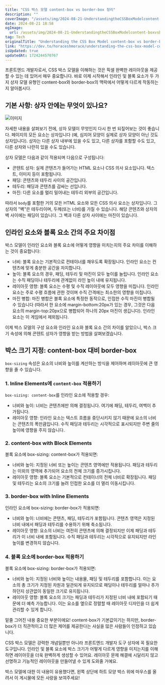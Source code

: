 ```yaml
---
title: "CSS 박스 모델 content-box vs border-box 정리"
description: ""
coverImage: "/assets/img/2024-08-21-UnderstandingtheCSSBoxModelcontent-boxvsborder-boxinlinevsblockelements_0.png"
date: 2024-08-21 18:58
ogImage: 
  url: /assets/img/2024-08-21-UnderstandingtheCSSBoxModelcontent-boxvsborder-boxinlinevsblockelements_0.png
tag: Tech
originalTitle: "Understanding the CSS Box Model content-box vs border-box, inline vs. block elements"
link: "https://dev.to/horaceshmorace/understanding-the-css-box-model-content-box-vs-border-box-inline-vs-block-elements-1amh"
isUpdated: true
updatedAt: 1724244570767
---
```



프론트엔드 개발자로서, CSS 박스 모델을 이해하는 것은 픽셀 완벽한 레이아웃을 제공할 수 있는 데 있어서 매우 중요합니다. 바로 이제 시작해서 인라인 및 블록 요소가 두 가지 상자 모델 유형인 content-box와 border-box의 맥락에서 어떻게 다르게 작동하는지 알아봅시다.

## 기본 사항: 상자 안에는 무엇이 있나요?

![이미지](/assets/img/2024-08-21-UnderstandingtheCSSBoxModelcontent-boxvsborder-boxinlinevsblockelements_0.png)

자세한 내용을 살펴보기 전에, 상자 모델이 무엇인지 다시 한 번 되짚어보는 것이 좋습니다. 페이지의 모든 요소는 상자입니다 (예, 심지어 모양이 실제로 상자 모양이 아닌 것도 상자입니다). 상자는 다른 상자 내부에 있을 수도 있고, 다른 상자를 포함할 수도 있고, 다른 상자와 나란히 있을 수도 있습니다.

<div class="content-ad"></div>

상자 모델은 다음과 같이 적용되며 다음으로 구성됩니다:

- 콘텐트 상자: 실제 콘텐츠가 들어가는 HTML 요소나 CSS 의사 요소입니다. 텍스트, 이미지 등이 포함됩니다.
- 패딩: 콘텐츠와 테두리 사이의 공간입니다.
- 테두리: 패딩과 콘텐츠를 감싸는 선입니다.
- 마진: 다른 요소를 멀리 밀어내는 테두리 외부의 공간입니다.

따라서 `body`를 포함한 거의 모든 HTML 요소와 모든 CSS 의사 요소는 상자입니다. 그 상자의 "벽"은 테두리이며, 두께(또는 너비)를 가질 수 있습니다. 해당 콘텐츠와 상자의 벽 사이에는 패딩이 있습니다. 그 벽과 다른 상자 사이에는 마진이 있습니다.

## 인라인 요소와 블록 요소 간의 주요 차이점

<div class="content-ad"></div>

박스 모델이 인라인 요소와 블록 요소에 어떻게 영향을 미치는지의 주요 차이를 이해하는 것이 중요합니다:

- 너비: 블록 요소는 기본적으로 컨테이너를 채우도록 확장됩니다. 인라인 요소는 컨텐츠에 맞게 충분한 공간을 차지합니다.
- 높이: 블록 요소의 경우, 패딩, 테두리 및 마진이 모두 높이를 늘립니다. 인라인 요소는 수직 패딩이나 테두리에 관계없이 라인 높이 내에 유지됩니다.
- 레이아웃 영향: 블록 요소는 수평 및 수직 레이아웃에 모두 영향을 미칩니다. 인라인 요소는 주로 수평 흐름에 관한 것이며 수직 간격에는 최소한의 영향을 미칩니다.
- 마진 병합: 마진 병합은 블록 요소에 특정한 동작으로, 인접한 수직 마진이 병합될 수 있습니다 (따라서 한 요소에 margin-bottom:20px가 있는 경우, 그것은 다음 요소의 margin-top:20px으로 병합되어 하나의 20px 마진이 생깁니다). 인라인 요소는 이 게임에서 제외됩니다.

이제 박스 모델의 구성 요소와 인라인 요소와 블록 요소 간의 차이를 알았으니, 박스 크기 속성에 의해 콘텐트 상자가 영향을 받는 방법을 살펴보겠습니다.

## 박스 크기 지정: content-box 대비 border-box

<div class="content-ad"></div>

`box-sizing` 속성은 요소의 너비와 높이를 계산하는 방식을 제어하며 레이아웃에 큰 영향을 줄 수 있습니다.

### 1. Inline Elements에 `content-box` 적용하기

`box-sizing: content-box`를 인라인 요소에 적용할 경우:

- 너비와 높이: 너비는 콘텐츠에만 의해 결정됩니다. 여기에 패딩, 테두리, 여백이 추가됩니다.
- 레이아웃 영향: 인라인 요소는 텍스트 흐름을 중단시키지 않기 때문에 요소의 너비는 콘텐츠의 폭만큼입니다. 수직 패딩과 테두리는 시각적으로 표시되지만 주변 줄의 높이에 영향을 주지 않습니다.

<div class="content-ad"></div>

### 2. content-box with Block Elements

블록 요소에 box-sizing: content-box가 적용되면:

- 너비와 높이: 지정된 너비 또는 높이는 콘텐츠 영역에만 적용됩니다. 패딩과 테두리는 이외의 영역에 추가되어 요소의 전체 크기를 증가시킵니다.
- 레이아웃 영향: 블록 요소는 기본적으로 컨테이너의 전체 너비로 확장됩니다. 패딩 및 테두리는 요소의 크기를 늘려 인접한 요소를 더 멀리 이동시킵니다.

### 3. border-box with Inline Elements

<div class="content-ad"></div>

인라인 요소에 box-sizing: border-box가 적용되면:

- 너비와 높이: 너비에는 콘텐츠, 패딩, 테두리가 포함됩니다. 콘텐츠 영역은 지정된 너비 내에서 패딩과 테두리를 수용하기 위해 축소됩니다.
- 레이아웃 영향: 요소의 너비는 여전히 콘텐츠에 의해 결정되지만 이제 패딩과 테두리가 이 너비 내에 포함됩니다. 수직 패딩과 테두리는 시각적으로 유지되지만 라인 높이를 변경하지 않습니다.

### 4. 블록 요소에 border-box 적용하기

블록 요소에 box-sizing: border-box가 적용되면:

<div class="content-ad"></div>

- 너비와 높이: 지정된 너비와 높이는 내용물, 패딩 및 테두리를 포함합니다. 이는 요소의 총 크기가 지정된 차원과 일관되게 유지되므로 패딩이나 테두리를 얼마나 추가하던지 상관없이 동일한 크기로 유지됩니다.
- 레이아웃 영향: 블록 요소의 크기는 패딩과 테두리가 지정된 너비 내에 포함되기 때문에 더 예측 가능합니다. 이는 요소를 옆으로 정렬할 때 레이아웃 디자인을 더 쉽게 관리할 수 있게 합니다.

밑줄 그어진 내용 중요한 부분이에요! content-box가 기본값이기는 하지만, border-box가 더 직관적이고 더 많은 제어를 제공한다는 사실을 많은 사람들이 인정하고 있습니다.

CSS 박스 모델은 강력한 개념일뿐만 아니라 프론트엔드 개발자 도구 상자에 꼭 필요한 도구입니다. 인라인 및 블록 요소에 박스 크기가 어떻게 다르게 영향을 미치는지를 이해하면 레이아웃을 더욱 완벽하게 생성할 수 있어요. 레이아웃 문제 해결에 시달리지 않고 선명하고 기능적인 레이아웃을 만들어낼 수 있게 도와줄 거예요.

박스 모델에 대한 이 내용이 유용했다면, 왼쪽 상단에 하트 모양 박스 위에 마우스를 올려서 이 게시물에 모든 사랑을 보여주세요!